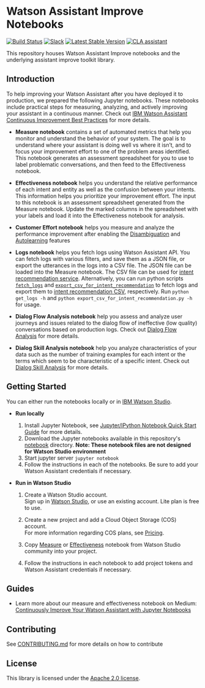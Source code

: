 # Watson Assistant Improve Notebooks

[![Build Status](https://travis-ci.org/watson-developer-cloud/assistant-improve-recommendations-notebook.svg?branch=master)](https://travis-ci.org/github/watson-developer-cloud/assistant-improve-recommendations-notebook)
[![Slack](https://wdc-slack-inviter.mybluemix.net/badge.svg)](https://wdc-slack-inviter.mybluemix.net)
[![Latest Stable Version](https://img.shields.io/pypi/v/assistant-improve-toolkit)](https://pypi.org/project/assistant-improve-toolkit/)
[![CLA assistant](https://cla-assistant.io/readme/badge/watson-developer-cloud/assistant-improve-recommendations-notebook)](https://cla-assistant.io/watson-developer-cloud/assistant-improve-recommendations-notebook)

This repository houses Watson Assistant Improve notebooks and the underlying assistant improve toolkit library.

## Introduction
To help improving your Watson Assistant after you have deployed it to production, we prepared the following Jupyter notebooks. These notebooks include practical steps for measuring, analyzing, and actively improving your assistant in a continuous manner. Check out [IBM Watson Assistant Continuous Improvement Best Practices](https://github.com/watson-developer-cloud/assistant-improve-recommendations-notebook/raw/master/notebook/IBM%20Watson%20Assistant%20Continuous%20Improvement%20Best%20Practices.pdf) for more details.

- __Measure notebook__ contains a set of automated metrics that help you monitor and understand the behavior of your system. The goal is to understand where your assistant is doing well vs where it isn’t, and to focus your improvement effort to one of the problem areas identified. This notebook generates an assessment spreadsheet for you to use to label problematic conversations, and then feed to the Effectiveness notebook.    

- __Effectiveness notebook__ helps you understand the relative performance of each intent and entity as well as the confusion between your intents. This information helps you prioritize your improvement effort. The input to this notebook is an assessment spreadsheet generated from the Measure notebook. Update the marked columns in the spreadsheet with your labels and load it into the Effectiveness notebook for analysis.

- __Customer Effort notebook__ helps you measure and analyze the performance improvement after enabling the [Disambiguation](https://cloud.ibm.com/docs/assistant?topic=assistant-dialog-runtime#dialog-runtime-disambiguation) and [Autolearning](https://cloud.ibm.com/docs/assistant?topic=assistant-autolearn) features

- __Logs notebook__ helps you fetch logs using Watson Assistant API.  You can fetch logs with various filters, and save them as a JSON file, or export the utterances in the logs into a CSV file.  The JSON file can be loaded into the Measure notebook.  The CSV file can be used for [intent recommendation service](https://cloud.ibm.com/docs/assistant?topic=assistant-intent-recommendations#intent-recommendations-get-intent-recommendations-task). Alternatively, you can run python scripts [`fetch_logs`](https://github.com/watson-developer-cloud/assistant-improve-recommendations-notebook/blob/master/src/main/python/fetch_logs.py) and [`export_csv_for_intent_recommendation`](https://github.com/watson-developer-cloud/assistant-improve-recommendations-notebook/blob/master/src/main/python/export_csv_for_intent_recommendation.py) to fetch logs and export them to [intent recommendation CSV](https://cloud.ibm.com/docs/assistant?topic=assistant-intent-recommendations#intent-recommendations-data-resources), respectively.  Run `python get_logs -h` and `python export_csv_for_intent_recommendation.py -h` for usage. 

- __Dialog Flow Analysis notebook__ help you assess and analyze user journeys and issues related to the dialog flow of ineffective (low quality) conversations based on production logs. Check out [Dialog Flow Analysis](https://github.com/watson-developer-cloud/assistant-dialog-flow-analysis) for more details.

- __Dialog Skill Analysis notebook__ help you analyze characteristics of your data such as the number of training examples for each intent or the terms which seem to be characteristic of a specific intent. Check out [Dialog Skill Analysis](https://github.com/watson-developer-cloud/assistant-dialog-skill-analysis) for more details.

## Getting Started

You can either run the notebooks locally or in [IBM Watson Studio](https://dataplatform.cloud.ibm.com/docs/content/wsj/analyze-data/notebooks-parent.html).

- **Run locally**

    1. Install Jupyter Notebook, see [Jupyter/IPython Notebook Quick Start Guide](https://jupyter-notebook-beginner-guide.readthedocs.io/en/latest/install.html) for more details.
    2. Download the Jupyter notebooks available in this repository's [notebook](https://github.com/watson-developer-cloud/assistant-improve-recommendations-notebook/tree/master/notebook) directory. __Note: These notebook files are not designed for Watson Studio environment__
    3. Start jupyter server `jupyter notebook`
    4. Follow the instructions in each of the notebooks. Be sure to add your Watson Assistant credentials if necessary.

- **Run in Watson Studio**
    
    1. Create a Watson Studio account.    
       Sign up in [Watson Studio](https://www.ibm.com/cloud/watson-studio), or use an existing account. Lite plan is free to use.

    2. Create a new project and add a Cloud Object Storage (COS) account.    
       For more information regarding COS plans, see [Pricing](https://www.ibm.com/cloud-computing/bluemix/pricing-object-storage).

    3. Copy [Measure](https://dataplatform.cloud.ibm.com/exchange/public/entry/view/133dfc4cd1480bbe4eaa78d3f635e568) or  [Effectiveness](https://dataplatform.cloud.ibm.com/exchange/public/entry/view/133dfc4cd1480bbe4eaa78d3f636921c) notebook from Watson Studio community into your project.
    
    4. Follow the instructions in each notebook to add project tokens and Watson Assistant credentials if necessary.

## Guides
* Learn more about our measure and effectiveness notebook on Medium: [Continuously Improve Your Watson Assistant with Jupyter Notebooks](https://medium.com/ibm-watson/continuously-improve-your-watson-assistant-with-jupiter-notebooks-60231df4f01f)

## Contributing 
See [CONTRIBUTING.md](CONTRIBUTING.md) for more details on how to contribute

## License
This library is licensed under the [Apache 2.0 license](http://www.apache.org/licenses/LICENSE-2.0).

